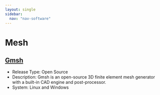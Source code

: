 ```yaml
---
layout: single
sidebar:
  nav: "nav-software"
---
```


# Mesh

## [Gmsh](http://gmsh.info/)
* Release Type: Open Source
* Description: Gmsh is an open-source 3D finite element mesh generator with a built-in CAD engine and post-processor. 
* System: Linux and Windows

